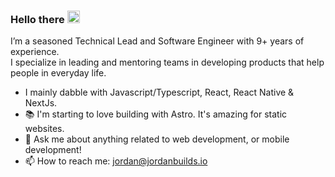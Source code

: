 ### Hello there <img src='https://d.tw93.fun/images/hi.gif' alt='Hi' width="20"/>

I’m a seasoned Technical Lead and Software Engineer with 9+ years of experience. 
\
I specialize in leading and mentoring teams in developing products that help people in everyday life.

- I mainly dabble with Javascript/Typescript, React, React Native & NextJs.
- 📚 I'm starting to love building with Astro. It's amazing for static websites.
- 💬 Ask me about anything related to web development, or mobile development!
- 📫 How to reach me: jordan@jordanbuilds.io
